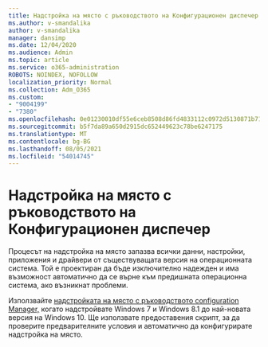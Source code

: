 ```yaml
---
title: Надстройка на място с ръководството на Конфигурационен диспечер
ms.author: v-smandalika
author: v-smandalika
manager: dansimp
ms.date: 12/04/2020
ms.audience: Admin
ms.topic: article
ms.service: o365-administration
ROBOTS: NOINDEX, NOFOLLOW
localization_priority: Normal
ms.collection: Adm_O365
ms.custom:
- "9004199"
- "7380"
ms.openlocfilehash: 0e01230010df55e6ceb8508d86fd4833112c0972d5130871b717545d2b427170
ms.sourcegitcommit: b5f7da89a650d2915dc652449623c78be6247175
ms.translationtype: MT
ms.contentlocale: bg-BG
ms.lasthandoff: 08/05/2021
ms.locfileid: "54014745"
---
```

# <a name="in-place-upgrade-with-configuration-manager-guide"></a>Надстройка на място с ръководството на Конфигурационен диспечер

Процесът на надстройка на място запазва всички данни, настройки, приложения и драйвери от съществуващата версия на операционната система. Той е проектиран да бъде изключително надежден и има възможност автоматично да се върне към предишната операционна система, ако възникнат проблеми.

Използвайте [надстройката на място с ръководството configuration Manager,](https://admin.microsoft.com/adminportal/home#/win10upgrade) когато надстройвате Windows 7 и Windows 8.1 до най-новата версия на Windows 10. Ще използвате предоставения скрипт, за да проверите предварителните условия и автоматично да конфигурирате надстройка на място.